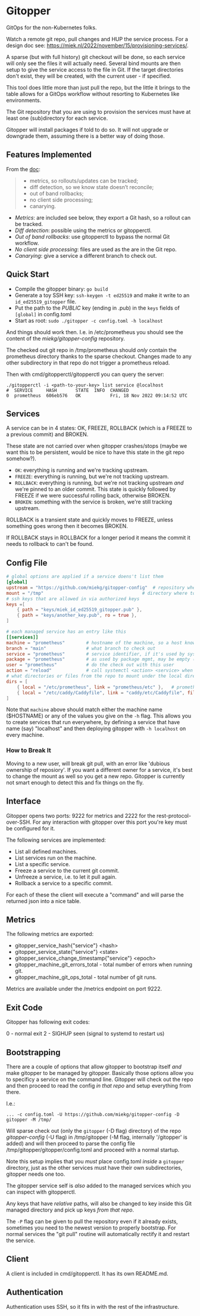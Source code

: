 # Gitopper

GitOps for the non-Kubernetes folks.

Watch a remote git repo, pull changes and HUP the service process. For a design doc see:
<https://miek.nl/2022/november/15/provisioning-services/>.

A sparse (but with full history) git checkout will be done, so each service will only see the files
it will actually need. Several bind mounts are then setup to give the service access to the file in
Git. If the target directories don't exist, they will be created, with the current user - if
specified.

This tool does little more than just pull the repo, but the little it brings to the table allows for
a GitOps workflow without resorting to Kubernetes like environments.

The Git repository that you are using to provision the services must have at least one
(sub)directory for each service.

Gitopper will install packages if told to do so. It will not upgrade or downgrade them, assuming
there is a better way of doing those.

## Features Implemented

From the [doc](https://miek.nl/2022/november/15/provisioning-services/):

> * metrics, so rollouts/updates can be tracked;
> * diff detection, so we know state doesn’t reconcile;
> * out of band rollbacks;
> * no client side processing;
> * canarying.

- *Metrics*: are included see below, they export a Git hash, so a rollout can be tracked.
- *Diff detection*: possible using the metrics or gitopperctl.
- *Out of band rollbacks*: use gitopperctl to bypass the normal Git workflow.
- *No client side processing*: files are used as the are in the Git repo.
- *Canarying*: give a service a different branch to check out.

## Quick Start

- Compile the gitopper binary: `go build`
- Generate a toy SSH key: `ssh-keygen -t ed25519` and make it write to an `id_ed25519_gitopper` file.
- Put the path to the *PUBLIC* key (ending in .pub) in the `keys` fields of `[global]` in config.toml
- Start as root: `sudo ./gitopper -c config.toml -h localhost`

And things should work then. I.e. in /etc/prometheus you should see the content of the
*miekg/gitopper-config* repository.

The checked out git repo in /tmp/prometheus should _only_ contain the prometheus directory thanks to
the sparse checkout. Changes made to any other subdirectory in that repo do not trigger a prometheus
reload.

Then with cmd/gitopperctl/gitopperctl you can query the server:

~~~
./gitopperctl -i <path-to-your-key> list service @localhost
#  SERVICE     HASH       STATE  INFO  CHANGED
0  prometheus  606eb576   OK           Fri, 18 Nov 2022 09:14:52 UTC
~~~

## Services

A service can be in 4 states: OK, FREEZE, ROLLBACK (which is a FREEZE to a previous commit) and
BROKEN.

These state are not carried over when gitopper crashes/stops (maybe we want this to be persistent,
would be nice to have this state in the git repo somehow?).

* `OK`: everything is running and we're tracking upstream.
* `FREEZE`: everything is running, but we're not tracking upstream.
* `ROLLBACK`: everything is running, but we're not tracking upstream *and* we're pinned to an older
  commit. This state is quickly followed by FREEZE if we were successful rolling back, otherwise
  BROKEN.
* `BROKEN`: something with the service is broken, we're still tracking upstream.

ROLLBACK is a transient state and quickly moves to FREEZE, unless something goes wrong then it
becomes BROKEN.

If ROLLBACK stays in ROLLBACK for a longer period it means the commit it needs to rollback to can't
be found.

## Config File

~~~ toml
# global options are applied if a service doens't list them
[global]
upstream = "https://github.com/miekg/gitopper-config"  # repository where to download from
mount = "/tmp"                                     # directory where to download to, mount+service is used as path
# ssh keys that are allowed in via authorized keys
keys =[
	{ path = "keys/miek_id_ed25519_gitopper.pub" },
	{ path = "keys/another_key.pub", ro = true },
]

# each managed service has an entry like this
[[services]]
machine = "prometheus"        # hostname of the machine, so a host knows when to pick this up.
branch = "main"               # what branch to check out
service = "prometheus"        # service identifier, if it's used by systemd it must be the systemd service name
package = "prometheus"        # as used by package mgmt, may be empty (not implemented yet)
user = "prometheus"           # do the check out with this user
action = "reload"             # call systemctl <action> <service> when the git repo changes, may be empty
# what directories or files from the repo to mount under the local directories
dirs = [
    { local = "/etc/prometheus", link = "prometheus/etc" },   # prometheus/etc *in the repo* should be mounted under /etc/prometheus
    { local = "/etc/caddy/Caddyfile", link = "caddy/etc/Caddyfile", file = true },   # caddy/etc/Caddyfile *in the repo* should be mounted under /etc/caddy/Caddyfile
]
~~~

Note that `machine` above should match either the machine name ($HOSTNAME) or any of the values you
give on the `-h` flag. This allows you to create services that run everywhere, by defining a service
that have name (say) "localhost" and then deploying gitopper with `-h localhost` on every machine.

### How to Break It

Moving to a new user, will break git pull, with an error like 'dubious ownership of reposiory'. If
you want a different owner for a service, it's best to change the mount as well so you get a new
repo. Gitopper is currently not smart enough to detect this and fix things on the fly.

## Interface

Gitopper opens two ports: 9222 for metrics and 2222 for the rest-protocol-over-SSH. For any
interaction with gitopper over this port you're key must be configured for it.

The following services are implemented:

* List all defined machines.
* List services run on the machine.
* List a specific service.
* Freeze a service to the current git commit.
* Unfreeze a service, i.e. to let it pull again.
* Rollback a service to a specific commit.

For each of these the client will execute a "command" and will parse the returned json into a nice
table.

## Metrics

The following metrics are exported:

* gitopper_service_hash{"service"} \<hash\>
* gitopper_service_state{"service"} \<state\>
* gitopper_service_change_timestamp{"service"} \<epoch\>
* gitopper_machine_git_errors_total - total number of errors when running git.
* gitopper_machine_git_ops_total - total number of git runs.

Metrics are available under the /metrics endpoint on port 9222.

## Exit Code

Gitopper has following exit codes:

0 - normal exit
2 - SIGHUP seen (signal to systemd to restart us)

## Bootstrapping

There are a couple of options that allow gitopper to bootstrap itself *and* make gitopper to be
managed by gitopper. Basically those options allow you to specificy a service on the command line.
Gitopper will check out the repo and then proceed to read the config *in that repo* and setup
everything from there.

I.e.:

~~~
... -c config.toml -U https://github.com/miekg/gitopper-config -D gitopper -M /tmp/
~~~

Will sparse check out (only the `gitopper` (-D flag) directory) of the repo *gitopper-config* (-U flag)
in /tmp/gitopper (-M flag, internally '/gitopper' is added) and will then proceed to parse the
config file /tmp/gitopper/gitopper/config.toml and proceed with a normal startup.

Note this setup implies that you *must* place config.toml *inside* a `gitopper` directory, just as
the other services must have their own subdirectories, gitopper needs one too.

The gitopper service self is *also* added to the managed services which you can inspect with
gitopperctl.

Any keys that have *relative* paths, will also be changed to key inside this Git managed directory
and pick up keys *from that repo*.

The `-P` flag can be given to pull the repository even if it already exists, sometimes you need to
the newest version to properly bootstrap. For normal services the "git pull" routine will
automatically rectify it and restart the service.

## Client

A client is included in cmd/gitopperctl. It has its own README.md.

## Authentication

Authentication uses SSH, so it fits in with the rest of the infrastructure.
